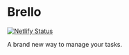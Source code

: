 # Brello

[![Netlify Status](https://api.netlify.com/api/v1/badges/ea8869f6-c0ed-44c3-bdb9-a4a21949f264/deploy-status)](https://app.netlify.com/sites/dev-brello-bycolour/deploys)

A brand new way to manage your tasks.

